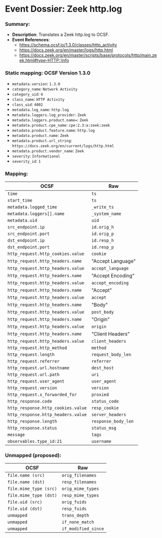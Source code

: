 # Event Dossier: Zeek http.log
### Summary:
- **Description**: Translates a Zeek http.log to OCSF. 
- **Event References**:
  - https://schema.ocsf.io/1.3.0/classes/http_activity
  - https://docs.zeek.org/en/master/logs/http.html
  - https://docs.zeek.org/en/master/scripts/base/protocols/http/main.zeek.html#type-HTTP::Info
    
 ### Static mapping: OCSF Version 1.3.0
 - `metadata.version`: `1.3.0`
 - `category_name`: `Network Activity`
 - `category_uid`: `4`
 - `class_name`: `HTTP Activity`
 - `class_uid`: `4002`
 - `metadata.log_name`: `http.log`
 - `metadata.loggers.log_provider`: `Zeek`
 - `metadata.loggers.product.name=`: `Zeek`
 - `metadata.product.cpe_name`: `cpe:2.3:a:zeek:zeek`
 - `metadata.product.feature.name`: `http.log`
 - `metadata.product.name`: `Zeek`
 - `metadata.product.url_string`: `https://docs.zeek.org/en/current/logs/http.html`
 - `metadata.product.vendor_name`: `Zeek`
 - `severity`: `Informational`
 - `severity_id`: `1`

 ### Mapping:

| OCSF                           | Raw               |
| ------------------------------ | ----------------- |
|`time`                          |`ts`               |
|`start_time`                    |`ts`               |
|`metadata.logged_time`          |`_write_ts`        |
|`metadata.loggers[].name`       |`_system_name`     |
|`metadata.uid`                  |`uid`              |
|`src_endpoint.ip`               |`id.orig_h`        |
|`src_endpoint.port`             |`id.orig_p`        |
|`dst_endpoint.ip`               |`id.resp_h`        |
|`dst_endpoint.port`             |`id.resp_p`        |
|`http_request.http_cookies.value` |`cookie`         |
|`http_request.http_headers.name`  |"Accept Language"|
|`http_request.http_headers.value` |`accept_language`|
|`http_request.http_headers.name`  |"Accept Encoding"| 
|`http_request.http_headers.value` |`accept_encoding`|
|`http_request.http_headers.name`  |"Accept"         |
|`http_request.http_headers.value` |`accept`         |
|`http_request.http_headers.name`  |"Body"           |
|`http_request.http_headers.value` |`post_body`      |
|`http_request.http_headers.name`  |"Origin"         |
|`http_request.http_headers.value` |`origin`         |
|`http_request.http_headers.name`  |"Client Headers" |
|`http_request.http_headers.value` |`client_headers` |
|`http_request.http_method`      |`method`           |
|`http_request.length`           |`request_body_len` |
|`http_request.referrer`         |`referrer`         |
|`http_request.url.hostname`     |`dest_host`        |
|`http_request.url.path`         |`uri`              |
|`http_request.user_agent`       |`user_agent`       |
|`http_request.version`          |`version`          |
|`http_request.x_forwarded_for`  |`proxied`          |
|`http_response.code`            |`status_code`      |
|`http_response.http_cookies.value` |`resp_cookie`   |
|`http_response.http_headers.value` |`server_headers`|
|`http_response.length`          |`response_body_len`|
|`http_response.status`          |`status_msg`       |
|`message`                       |`tags`             |
|`observables.type_id:21`        |`username`         |


 ### Unmapped (proposed):
 
| OCSF                     | Raw                      |
| -------------------------| -------------------------|
| `file.name (src)`        | `orig_filenames`         |
| `file.name (dst)`        | `resp_filenames`         |
| `file.mime_type (src)`   | `orig_mime_types`        |
| `file.mime_type (dst)`   | `resp_mime_types`        |
| `file.uid (src)`         | `orig_fuids`             |
| `file.uid (dst)`         | `resp_fuids`             |
| `unmapped`               | `trans_depth`            |
| `unmapped`               | `if_none_match`          |
| `unmapped`               | `if_modified_since`      |
